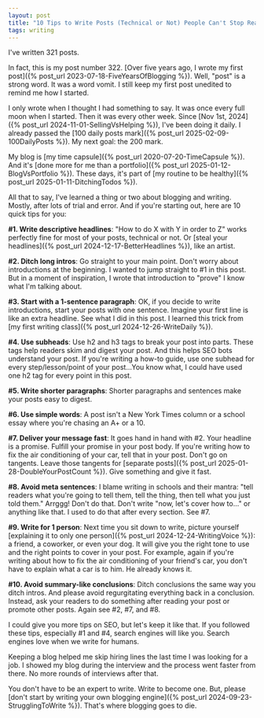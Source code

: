 ```yaml
---
layout: post
title: "10 Tips to Write Posts (Technical or Not) People Can't Stop Reading"
tags: writing
---
```


I've written 321 posts.

In fact, this is my post number 322. [Over five years ago, I wrote my first post]({% post_url 2023-07-18-FiveYearsOfBlogging %}). Well, "post" is a strong word. It was a word vomit. I still keep my first post unedited to remind me how I started.

I only wrote when I thought I had something to say. It was once every full moon when I started. Then it was every other week. Since [Nov 1st, 2024]({% post_url 2024-11-01-SellingVsHelping %}), I've been doing it daily. I already passed the [100 daily posts mark]({% post_url 2025-02-09-100DailyPosts %}). My next goal: the 200 mark.

My blog is [my time capsule]({% post_url 2020-07-20-TimeCapsule %}). And it's [done more for me than a portfolio]({% post_url 2025-01-12-BlogVsPortfolio %}). These days, it's part of [my routine to be healthy]({% post_url 2025-01-11-DitchingTodos %}).

All that to say, I've learned a thing or two about blogging and writing. Mostly, after lots of trial and error. And if you're starting out, here are 10 quick tips for you:

**#1. Write descriptive headlines**: "How to do X with Y in order to Z" works perfectly fine for most of your posts, technical or not. Or [steal your headlines]({% post_url 2024-12-17-BetterHeadlines %}), like an artist.

**#2. Ditch long intros**: Go straight to your main point. Don't worry about introductions at the beginning. I wanted to jump straight to #1 in this post. But in a moment of inspiration, I wrote that introduction to "prove" I know what I'm talking about.

**#3. Start with a 1-sentence paragraph**: OK, if you decide to write introductions, start your posts with one sentence. Imagine your first line is like an extra headline. See what I did in this post. I learned this trick from [my first writing class]({% post_url 2024-12-26-WriteDaily %}).

**#4. Use subheads**: Use h2 and h3 tags to break your post into parts. These tags help readers skim and digest your post. And this helps SEO bots understand your post. If you're writing a how-to guide, use one subhead for every step/lesson/point of your post...You know what, I could have used one h2 tag for every point in this post.

**#5. Write shorter paragraphs**: Shorter paragraphs and sentences make your posts easy to digest.

**#6. Use simple words**: A post isn't a New York Times column or a school essay where you're chasing an A+ or a 10.

**#7. Deliver your message fast**: It goes hand in hand with #2. Your headline is a promise. Fulfill your promise in your post body. If you're writing how to fix the air conditioning of your car, tell that in your post. Don't go on tangents. Leave those tangents for [separate posts]({% post_url 2025-01-28-DoubleYourPostCount %}). Give something and give it fast.

**#8. Avoid meta sentences**: I blame writing in schools and their mantra: "tell readers what you're going to tell them, tell the thing, then tell what you just told them." Arrggg! Don't do that. Don't write "now, let's cover how to..." or anything like that. I used to do that after every section. See #7.

**#9. Write for 1 person**: Next time you sit down to write, picture yourself [explaining it to only one person]({% post_url 2024-12-24-WritingVoice %}): a friend, a coworker, or even your dog. It will give you the right tone to use and the right points to cover in your post. For example, again if you're writing about how to fix the air conditioning of your friend's car, you don't have to explain what a car is to him. He already knows it.

**#10. Avoid summary-like conclusions**: Ditch conclusions the same way you ditch intros. And please avoid regurgitating everything back in a conclusion. Instead, ask your readers to do something after reading your post or promote other posts. Again see #2, #7, and #8.

I could give you more tips on SEO, but let's keep it like that. If you followed these tips, especially #1 and #4, search engines will like you. Search engines love when we write for humans.

Keeping a blog helped me skip hiring lines the last time I was looking for a job. I showed my blog during the interview and the process went faster from there. No more rounds of interviews after that.

You don't have to be an expert to write. Write to become one. But, please [don't start by writing your own blogging engine]({% post_url 2024-09-23-StrugglingToWrite %}). That's where blogging goes to die.

